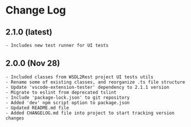 # Change Log

## 2.1.0 (latest)
	- Includes new test runner for UI tests

## 2.0.0 (Nov 28)
	- Included classes from WSDL2Rest project UI tests utils
	- Rename some of existing classes, and reorganize .ts file structure
	- Update 'vscode-extension-tester' dependency to 2.1.1 version
	- Migrate to eslint from deprecated tslint
	- Include 'package-lock.json' to git repository
	- Added 'dev' npm script option to package.json
	- Updated README.md file
	- Added CHANGELOG.md file into project to start tracking version changes
